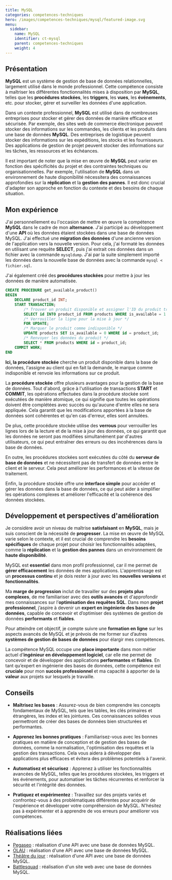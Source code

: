 ```yaml
---
title: MySQL
categories: competences-techniques
hero: /images/competences-techniques/mysql/featured-image.svg
menu:
  sidebar:
    name: MySQL
    identifier: ct-mysql
    parent: competences-techniques
    weight: 4
---
```


## Présentation

**MySQL** est un système de gestion de base de données relationnelles, largement utilisé dans le monde professionnel. Cette compétence consiste à maîtriser les différentes fonctionnalités mises à disposition par **MySQL**, telles que les **procédures stockées**, les **triggers**, les **vues**, les **événements**, etc. pour stocker, gérer et surveiller les données d'une application.

Dans un contexte professionnel, **MySQL** est utilisé dans de nombreuses entreprises pour stocker et gérer des données de manière efficace et sécurisée. Par exemple, des sites web de commerce électronique peuvent stocker des informations sur les commandes, les clients et les produits dans une base de données **MySQL**. Des entreprises de logistique peuvent stocker des informations sur les expéditions, les stocks et les fournisseurs. Des applications de gestion de projet peuvent stocker des informations sur les tâches, les ressources et les échéances.

Il est important de noter que la mise en œuvre de **MySQL** peut varier en fonction des spécificités du projet et des contraintes techniques ou organisationnelles. Par exemple, l'utilisation de **MySQL** dans un environnement de haute disponibilité nécessitera des connaissances approfondies sur la **réplication** et la **gestion des pannes**. Il est donc crucial d'adapter son approche en fonction du contexte et des besoins de chaque situation.

## Mon expérience

J'ai personnellement eu l'occasion de mettre en œuvre la compétence **MySQL** dans le cadre de mon **alternance**. J'ai participé au développement d'une **API** où les données étaient stockées dans une base de données MySQL. J'ai effectué une **migration des données** d'une ancienne version de l'application vers la nouvelle version. Pour cela, j'ai formaté les données en utilisant une requête **SELECT**, puis j'ai extrait ces données dans un fichier avec la commande `mysqldump`. J'ai par la suite simplement importé les données dans la nouvelle base de données avec la commande `mysql < fichier.sql`.

J'ai également créé des **procédures stockées** pour mettre à jour les données de manière automatisée.
```sql
CREATE PROCEDURE get_available_product()
BEGIN
    DECLARE product_id INT;
    START TRANSACTION;
        /* Trouver un produit disponible et assigner l'ID du produit trouvé à la variable product_id */
        SELECT id INTO product_id FROM products WHERE is_available = 1 AND quantity > 0 LIMIT 1
        /* Verrouiller la ligne pour la mise à jour */
        FOR UPDATE;
        /* Marquer le produit comme indisponible */
        UPDATE products SET is_available = 0 WHERE id = product_id;
        /* Renvoyer les données du produit */
        SELECT * FROM products WHERE id = product_id;
    COMMIT WORK;
END
```

**Ici, la procédure stockée** cherche un produit disponible dans la base de données, l'assigne au client qui en fait la demande, le marque comme indisponible et renvoie les informations sur ce produit.

La **procédure stockée** offre plusieurs avantages pour la gestion de la base de données. Tout d'abord, grâce à l'utilisation de transactions **START** et **COMMIT**, les opérations effectuées dans la procédure stockée sont exécutées de manière atomique, ce qui signifie que toutes les opérations doivent être complétées avec succès ou qu'aucune d'entre elles ne sera appliquée. Cela garantit que les modifications apportées à la base de données sont cohérentes et qu'en cas d'erreur, elles sont annulées.

De plus, cette procédure stockée utilise des **verrous** pour verrouiller les lignes lors de la lecture et de la mise à jour des données, ce qui garantit que les données ne seront pas modifiées simultanément par d'autres utilisateurs, ce qui peut entraîner des erreurs ou des incohérences dans la base de données.

En outre, les procédures stockées sont exécutées du côté du **serveur de base de données** et ne nécessitent pas de transfert de données entre le client et le serveur. Cela peut améliorer les performances et la vitesse de traitement.

Enfin, la procédure stockée offre une **interface simple** pour accéder et gérer les données dans la base de données, ce qui peut aider à simplifier les opérations complexes et améliorer l'efficacité et la cohérence des données stockées.

## Développement et perspectives d'amélioration

Je considère avoir un niveau de maîtrise **satisfaisant** en **MySQL**, mais je suis conscient de la nécessité de **progresser**. La mise en œuvre de MySQL varie selon le contexte, et il est crucial de comprendre les **besoins spécifiques** de chaque projet pour choisir les fonctionnalités adaptées, comme la **réplication** et la **gestion des pannes** dans un environnement de **haute disponibilité**.

MySQL est **essentiel** dans mon profil professionnel, car il me permet de **gérer efficacement** les données de mes applications. L'apprentissage est un **processus continu** et je dois rester à jour avec les **nouvelles versions** et **fonctionnalités**.

Ma **marge de progression** inclut de travailler sur des **projets plus complexes**, de me familiariser avec des **outils avancés** et d'approfondir mes connaissances sur l’**optimisation des requêtes SQL**. Dans mon **projet professionnel**, j’aspire à devenir un **expert en ingénierie des bases de données**, capable de concevoir et d’optimiser des systèmes de gestion de données **performants** et **fiables**.

Pour atteindre cet objectif, je compte suivre une **formation en ligne** sur les aspects avancés de MySQL et je prévois de me former sur d’autres **systèmes de gestion de bases de données** pour élargir mes compétences.

La compétence MySQL occupe une **place importante** dans mon métier actuel d’**ingénieur en développement logiciel**, car elle me permet de concevoir et de développer des applications **performantes** et **fiables**. En tant qu’expert en ingénierie des bases de données, cette compétence est **cruciale** pour mon **succès professionnel** et ma capacité à apporter de la **valeur** aux projets sur lesquels je travaille.

## Conseils

- **Maîtrisez les bases** : Assurez-vous de bien comprendre les concepts fondamentaux de MySQL, tels que les tables, les clés primaires et étrangères, les index et les jointures. Ces connaissances solides vous permettront de créer des bases de données bien structurées et performantes.
    
- **Apprenez les bonnes pratiques** : Familiarisez-vous avec les bonnes pratiques en matière de conception et de gestion des bases de données, comme la normalisation, l'optimisation des requêtes et la gestion des transactions. Cela vous aidera à développer des applications plus efficaces et évitera des problèmes potentiels à l'avenir.
    
- **Automatisez et sécurisez** : Apprenez à utiliser les fonctionnalités avancées de MySQL, telles que les procédures stockées, les triggers et les événements, pour automatiser les tâches récurrentes et renforcer la sécurité et l'intégrité des données.
    
- **Pratiquez et expérimentez** : Travaillez sur des projets variés et confrontez-vous à des problématiques différentes pour acquérir de l'expérience et développer votre compréhension de MySQL. N'hésitez pas à expérimenter et à apprendre de vos erreurs pour améliorer vos compétences.

## Réalisations liées

- [Pegaseo](/posts/realisations/pegaseo) : réalisation d'une API avec une base de données MySQL.
- [OLAU](/posts/realisations/olau) : réalisation d'une API avec une base de données MySQL.
- [Théâtre du jour](/posts/realisations/theatre-du-jour) : réalisation d'une API avec une base de données MySQL.
- [Battlesquad](/posts/realisations/battlesquad) : réalisation d'un site web avec une base de données MySQL.
